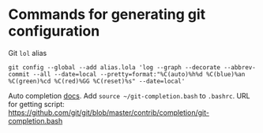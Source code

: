 # Commands for generating git configuration

Git `lol` alias

```
git config --global --add alias.lola 'log --graph --decorate --abbrev-commit --all --date=local --pretty=format:"%C(auto)%h%d %C(blue)%an %C(green)%cd %C(red)%GG %C(reset)%s" --date=local'
```

Auto completion [docs][1]. Add `source ~/git-completion.bash` to `.bashrc`.
URL for getting script: https://github.com/git/git/blob/master/contrib/completion/git-completion.bash

[1]: https://git-scm.com/book/en/v1/Git-Basics-Tips-and-Tricks
